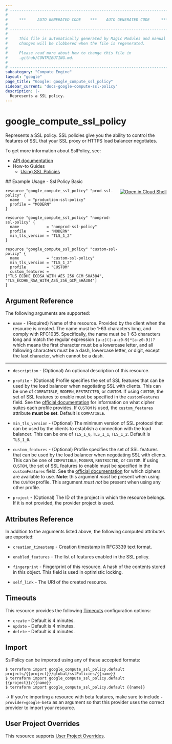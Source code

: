 ```yaml
---
# ----------------------------------------------------------------------------
#
#     ***     AUTO GENERATED CODE    ***    AUTO GENERATED CODE     ***
#
# ----------------------------------------------------------------------------
#
#     This file is automatically generated by Magic Modules and manual
#     changes will be clobbered when the file is regenerated.
#
#     Please read more about how to change this file in
#     .github/CONTRIBUTING.md.
#
# ----------------------------------------------------------------------------
subcategory: "Compute Engine"
layout: "google"
page_title: "Google: google_compute_ssl_policy"
sidebar_current: "docs-google-compute-ssl-policy"
description: |-
  Represents a SSL policy.
---
```


# google\_compute\_ssl\_policy

Represents a SSL policy. SSL policies give you the ability to control the
features of SSL that your SSL proxy or HTTPS load balancer negotiates.


To get more information about SslPolicy, see:

* [API documentation](https://cloud.google.com/compute/docs/reference/rest/v1/sslPolicies)
* How-to Guides
    * [Using SSL Policies](https://cloud.google.com/compute/docs/load-balancing/ssl-policies)

<div class = "oics-button" style="float: right; margin: 0 0 -15px">
  <a href="https://console.cloud.google.com/cloudshell/open?cloudshell_git_repo=https%3A%2F%2Fgithub.com%2Fterraform-google-modules%2Fdocs-examples.git&cloudshell_working_dir=ssl_policy_basic&cloudshell_image=gcr.io%2Fgraphite-cloud-shell-images%2Fterraform%3Alatest&open_in_editor=main.tf&cloudshell_print=.%2Fmotd&cloudshell_tutorial=.%2Ftutorial.md" target="_blank">
    <img alt="Open in Cloud Shell" src="//gstatic.com/cloudssh/images/open-btn.svg" style="max-height: 44px; margin: 32px auto; max-width: 100%;">
  </a>
</div>
## Example Usage - Ssl Policy Basic


```hcl
resource "google_compute_ssl_policy" "prod-ssl-policy" {
  name    = "production-ssl-policy"
  profile = "MODERN"
}

resource "google_compute_ssl_policy" "nonprod-ssl-policy" {
  name            = "nonprod-ssl-policy"
  profile         = "MODERN"
  min_tls_version = "TLS_1_2"
}

resource "google_compute_ssl_policy" "custom-ssl-policy" {
  name            = "custom-ssl-policy"
  min_tls_version = "TLS_1_2"
  profile         = "CUSTOM"
  custom_features = ["TLS_ECDHE_ECDSA_WITH_AES_256_GCM_SHA384", "TLS_ECDHE_RSA_WITH_AES_256_GCM_SHA384"]
}
```

## Argument Reference

The following arguments are supported:


* `name` -
  (Required)
  Name of the resource. Provided by the client when the resource is
  created. The name must be 1-63 characters long, and comply with
  RFC1035. Specifically, the name must be 1-63 characters long and match
  the regular expression `[a-z]([-a-z0-9]*[a-z0-9])?` which means the
  first character must be a lowercase letter, and all following
  characters must be a dash, lowercase letter, or digit, except the last
  character, which cannot be a dash.


- - -


* `description` -
  (Optional)
  An optional description of this resource.

* `profile` -
  (Optional)
  Profile specifies the set of SSL features that can be used by the
  load balancer when negotiating SSL with clients. This can be one of
  `COMPATIBLE`, `MODERN`, `RESTRICTED`, or `CUSTOM`. If using `CUSTOM`,
  the set of SSL features to enable must be specified in the
  `customFeatures` field.
  See the [official documentation](https://cloud.google.com/compute/docs/load-balancing/ssl-policies#profilefeaturesupport)
  for information on what cipher suites each profile provides. If
  `CUSTOM` is used, the `custom_features` attribute **must be set**.
  Default is `COMPATIBLE`.

* `min_tls_version` -
  (Optional)
  The minimum version of SSL protocol that can be used by the clients
  to establish a connection with the load balancer. This can be one of
  `TLS_1_0`, `TLS_1_1`, `TLS_1_2`.
   Default is `TLS_1_0`.

* `custom_features` -
  (Optional)
  Profile specifies the set of SSL features that can be used by the
  load balancer when negotiating SSL with clients. This can be one of
  `COMPATIBLE`, `MODERN`, `RESTRICTED`, or `CUSTOM`. If using `CUSTOM`,
  the set of SSL features to enable must be specified in the
  `customFeatures` field.
  See the [official documentation](https://cloud.google.com/compute/docs/load-balancing/ssl-policies#profilefeaturesupport)
  for which ciphers are available to use. **Note**: this argument
  *must* be present when using the `CUSTOM` profile. This argument
  *must not* be present when using any other profile.

* `project` - (Optional) The ID of the project in which the resource belongs.
    If it is not provided, the provider project is used.


## Attributes Reference

In addition to the arguments listed above, the following computed attributes are exported:


* `creation_timestamp` -
  Creation timestamp in RFC3339 text format.

* `enabled_features` -
  The list of features enabled in the SSL policy.

* `fingerprint` -
  Fingerprint of this resource. A hash of the contents stored in this
  object. This field is used in optimistic locking.
* `self_link` - The URI of the created resource.


## Timeouts

This resource provides the following
[Timeouts](/docs/configuration/resources.html#timeouts) configuration options:

- `create` - Default is 4 minutes.
- `update` - Default is 4 minutes.
- `delete` - Default is 4 minutes.

## Import

SslPolicy can be imported using any of these accepted formats:

```
$ terraform import google_compute_ssl_policy.default projects/{{project}}/global/sslPolicies/{{name}}
$ terraform import google_compute_ssl_policy.default {{project}}/{{name}}
$ terraform import google_compute_ssl_policy.default {{name}}
```

-> If you're importing a resource with beta features, make sure to include `-provider=google-beta`
as an argument so that this provider uses the correct provider to import your resource.

## User Project Overrides

This resource supports [User Project Overrides](https://www.terraform.io/docs/providers/google/guides/provider_reference.html#user_project_override).
